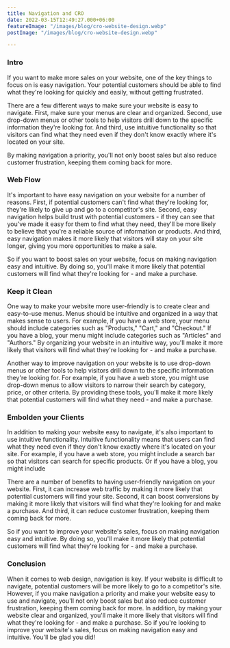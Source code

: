 ```yaml
---
title: Navigation and CRO
date: 2022-03-15T12:49:27.000+06:00
featureImage: "/images/blog/cro-website-design.webp"
postImage: "/images/blog/cro-website-design.webp"

---
```

### Intro
If you want to make more sales on your website, one of the key things to focus on is easy navigation. Your potential customers should be able to find what they're looking for quickly and easily, without getting frustrated.



There are a few different ways to make sure your website is easy to navigate. First, make sure your menus are clear and organized. Second, use drop-down menus or other tools to help visitors drill down to the specific information they're looking for. And third, use intuitive functionality so that visitors can find what they need even if they don't know exactly where it's located on your site.

By making navigation a priority, you'll not only boost sales but also reduce customer frustration, keeping them coming back for more.
### Web Flow
It's important to have easy navigation on your website for a number of reasons. First, if potential customers can't find what they're looking for, they're likely to give up and go to a competitor's site. Second, easy navigation helps build trust with potential customers - if they can see that you've made it easy for them to find what they need, they'll be more likely to believe that you're a reliable source of information or products. And third, easy navigation makes it more likely that visitors will stay on your site longer, giving you more opportunities to make a sale.

So if you want to boost sales on your website, focus on making navigation easy and intuitive. By doing so, you'll make it more likely that potential customers will find what they're looking for - and make a purchase.

### Keep it Clean

One way to make your website more user-friendly is to create clear and easy-to-use menus. Menus should be intuitive and organized in a way that makes sense to users. For example, if you have a web store, your menu should include categories such as "Products," "Cart," and "Checkout." If you have a blog, your menu might include categories such as "Articles" and "Authors." By organizing your website in an intuitive way, you'll make it more likely that visitors will find what they're looking for - and make a purchase.

Another way to improve navigation on your website is to use drop-down menus or other tools to help visitors drill down to the specific information they're  looking for. For example, if you have a web store, you might use drop-down menus to allow visitors to narrow their search by category, price, or other criteria. By providing these tools, you'll make it more likely that potential customers will find what they need - and make a purchase.

### Embolden your Clients
In addition to making your website easy to navigate, it's also important to use intuitive functionality. Intuitive functionality means that users can find what they need even if they don't know exactly where it's located on your site. For example, if you have a web store, you might include a search bar so that visitors can search for specific products. Or if you have a blog, you might include


There are a number of benefits to having user-friendly navigation on your website. First, it can increase web traffic by making it more likely that potential customers will find your site. Second, it can boost conversions by making it more likely that visitors will find what they're looking for and make a purchase. And third, it can reduce customer frustration, keeping them coming back for more.

So if you want to improve your website's sales, focus on making navigation easy and intuitive. By doing so, you'll make it more likely that potential customers will find what they're looking for - and make a purchase.

### Conclusion


When it comes to web design, navigation is key. If your website is difficult to navigate, potential customers will be more likely to go to a competitor's site. However, if you make navigation a priority and make your website easy to use and navigate, you'll not only boost sales but also reduce customer frustration, keeping them coming back for more. In addition, by making your website clear and organized, you'll make it more likely that visitors will find what they're looking for - and make a purchase. So if you're looking to improve your website's sales, focus on making navigation easy and intuitive. You'll be glad you did!
